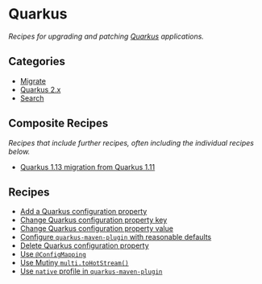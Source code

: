 # Quarkus

_Recipes for upgrading and patching [Quarkus](https://quarkus.io/) applications._

## Categories

* [Migrate](/reference/recipes/quarkus/migrate)
* [Quarkus 2.x](/reference/recipes/quarkus/quarkus2)
* [Search](/reference/recipes/quarkus/search)

## Composite Recipes

_Recipes that include further recipes, often including the individual recipes below._

* [Quarkus 1.13 migration from Quarkus 1.11](./quarkus1to1_13migration.md)

## Recipes

* [Add a Quarkus configuration property](./addquarkusproperty.md)
* [Change Quarkus configuration property key](./changequarkuspropertykey.md)
* [Change Quarkus configuration property value](./changequarkuspropertyvalue.md)
* [Configure `quarkus-maven-plugin` with reasonable defaults](./configurequarkusmavenpluginwithreasonabledefaults.md)
* [Delete Quarkus configuration property](./deletequarkusproperty.md)
* [Use `@ConfigMapping`](./configpropertiestoconfigmapping.md)
* [Use Mutiny `multi.toHotStream()`](./multitransformhotstreamtomultihotstream.md)
* [Use `native` profile in `quarkus-maven-plugin`](./migratequarkusmavenpluginnativeimagegoal.md)



